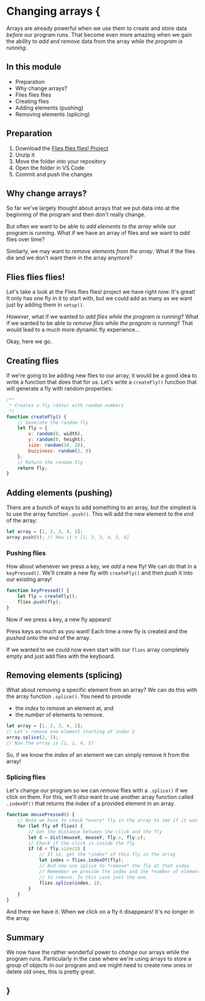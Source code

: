 # Changing arrays {
    
Arrays are already powerful when we use them to create and store data *before* our program runs. That become even more amazing when we gain the ability to *add* and *remove* data from the array *while the program is running*.

## In this module

- Preparation
- Why change arrays?
- Flies flies flies
- Creating flies
- Adding elements (pushing)
- Removing elements (splicing)

## Preparation

1. Download the [Flies flies flies! Project](./examples/flies-flies-flies.zip)
2. Unzip it
3. Move the folder into your repository
4. Open the folder in VS Code
5. Commit and push the changes

## Why change arrays?

So far we've largely thought about arrays that we put data into at the beginning of the program and then don't really change.

But often we want to be able to *add elements to the array* while our program is running. What if we have an array of flies and we want to *add* flies over time?

Similarly, we may want to *remove elements from the array*. What if the flies die and we don't want them in the array anymore?

## Flies flies flies!

Let's take a look at the Flies flies flies! project we have right now. It's great! It only has one fly in it to start with, but we could add as many as we want just by adding them in `setup()`.

*However*, what if we wanted to *add flies while the program is running*? What if we wanted to be able to *remove flies while the program is running*? That would lead to a much more dynamic fly experience...

Okay, here we go.

## Creating flies

If we're going to be adding new flies to our array, it would be a good idea to write a function that does that for us. Let's write a `createFly()` function that will generate a fly with random properties:

```javascript
/**
 * Creates a fly (data) with random numbers
 */
function createFly() {
    // Generate the random fly
    let fly = {
        x: random(0, width),
        y: random(0, height),
        size: random(10, 20),
        buzziness: random(2, 8)
    };
    // Return the random fly
    return fly;
}
```

## Adding elements (pushing)

There are a bunch of ways to add something to an array, but the simplest is to use the array function `.push()`. This will add the new element to the *end* of the array:

```javascript
let array = [1, 2, 3, 4, 5];
array.push(6); // Now it's [1, 2, 3, 4, 5, 6]
```

### Pushing flies

How about whenever we press a key, we *add* a new fly! We can do that in a `keyPressed()`. We'll create a new fly with `createFly()` and then *push* it into our existing array!

```javascript
function keyPressed() {
    let fly = createFly();
    flies.push(fly);
}
```

Now if we press a key, a new fly appears!

Press keys as much as you want! Each time a new fly is created and the *pushed* onto the end of the array.

If we wanted to we could now even start with our `flies` array completely empty and just add flies with the keyboard.

## Removing elements (splicing)

What about *removing* a specific element from an array? We can do this with the array function `.splice()`. You need to provide 

- the *index* to remove an element at, and 
- the *number* of elements to remove.

```javascript
let array = [1, 2, 3, 4, 5];
// Let's remove one element starting at index 2
array.splice(2, 1); 
// Now the array is [1, 2, 4, 5]
```

So, if we know the *index* of an element we can simply remove it from the array!

### Splicing flies

Let's change our program so we can *remove* flies with a `.splice()` if we click on them. For this, we'll *also* want to use another array function called `.indexOf()` that returns the index of a provided element in an array.

```javascript
function mousePressed() {
    // Note we have to check *every* fly in the array to see if it was clicked
    for (let fly of flies) {
        // Get the distance between the click and the fly
        let d = dist(mouseX, mouseY, fly.x, fly.y);
        // Check if the click is inside the fly
        if (d < fly.size/2) {
            // If so, get the *index* of this fly in the array
            let index = flies.indexOf(fly);
            // And now use splice to *remove* the fly at that index
            // Remember we provide the index and the *number of elements*
            // to remove. In this case just the one.
            flies.splice(index, 1);
        }
    }
}
```

And there we have it. When we click on a fly it disappears! It's no longer in the array.

## Summary

We now have the rather wonderful power to *change* our arrays while the program runs. Particularly in the case where we're using arrays to store a group of objects in our program and we might need to create new ones or delete old ones, this is pretty great.
    
## }
